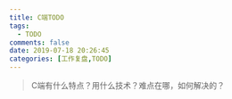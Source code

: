 ```yaml
---
title: C端TODO
tags:
  - TODO
comments: false
date: 2019-07-18 20:26:45
categories: [工作复盘,TODO]
---
```


> C端有什么特点？用什么技术？难点在哪，如何解决的？